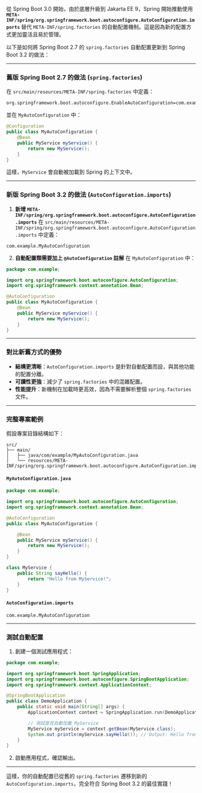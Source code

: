 從 Spring Boot 3.0 開始，由於底層升級到 Jakarta EE 9，Spring 開始推動使用 **`META-INF/spring/org.springframework.boot.autoconfigure.AutoConfiguration.imports`** 替代 `META-INF/spring.factories` 的自動配置機制。這是因為新的配置方式更加靈活且易於管理。

以下是如何將 Spring Boot 2.7 的 `spring.factories` 自動配置更新到 Spring Boot 3.2 的做法：

---

### **舊版 Spring Boot 2.7 的做法 (`spring.factories`)**
在 `src/main/resources/META-INF/spring.factories` 中定義：
```properties
org.springframework.boot.autoconfigure.EnableAutoConfiguration=com.example.MyAutoConfiguration
```

並在 `MyAutoConfiguration` 中：
```java
@Configuration
public class MyAutoConfiguration {
    @Bean
    public MyService myService() {
        return new MyService();
    }
}
```

這樣，`MyService` 會自動被加載到 Spring 的上下文中。

---

### **新版 Spring Boot 3.2 的做法 (`AutoConfiguration.imports`)**
1. **新增 `META-INF/spring/org.springframework.boot.autoconfigure.AutoConfiguration.imports`**
在 `src/main/resources/META-INF/spring/org.springframework.boot.autoconfigure.AutoConfiguration.imports` 中定義：
```
com.example.MyAutoConfiguration
```

2. **自動配置類需要加上 `@AutoConfiguration` 註解**
在 `MyAutoConfiguration` 中：
```java
package com.example;

import org.springframework.boot.autoconfigure.AutoConfiguration;
import org.springframework.context.annotation.Bean;

@AutoConfiguration
public class MyAutoConfiguration {
    @Bean
    public MyService myService() {
        return new MyService();
    }
}
```

---

### **對比新舊方式的優勢**
- **結構更清晰**：`AutoConfiguration.imports` 是針對自動配置而設，與其他功能的配置分離。
- **可讀性更強**：減少了 `spring.factories` 中的混雜配置。
- **性能提升**：新機制在加載時更高效，因為不需要解析整個 `spring.factories` 文件。

---

### **完整專案範例**
假設專案目錄結構如下：
```
src/
├── main/
│   ├── java/com/example/MyAutoConfiguration.java
│   └── resources/META-INF/spring/org.springframework.boot.autoconfigure.AutoConfiguration.imports
```

#### `MyAutoConfiguration.java`
```java
package com.example;

import org.springframework.boot.autoconfigure.AutoConfiguration;
import org.springframework.context.annotation.Bean;

@AutoConfiguration
public class MyAutoConfiguration {

    @Bean
    public MyService myService() {
        return new MyService();
    }
}

class MyService {
    public String sayHello() {
        return "Hello from MyService!";
    }
}
```

#### `AutoConfiguration.imports`
```
com.example.MyAutoConfiguration
```

---

### 測試自動配置
1. 創建一個測試應用程式：
```java
package com.example;

import org.springframework.boot.SpringApplication;
import org.springframework.boot.autoconfigure.SpringBootApplication;
import org.springframework.context.ApplicationContext;

@SpringBootApplication
public class DemoApplication {
    public static void main(String[] args) {
        ApplicationContext context = SpringApplication.run(DemoApplication.class, args);

        // 測試是否自動加載 MyService
        MyService myService = context.getBean(MyService.class);
        System.out.println(myService.sayHello()); // Output: Hello from MyService!
    }
}
```

2. 啟動應用程式，確認輸出。

---

這樣，你的自動配置已從舊的 `spring.factories` 遷移到新的 `AutoConfiguration.imports`，完全符合 Spring Boot 3.2 的最佳實踐！